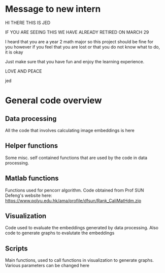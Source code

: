 # Message to new intern 

HI THERE THIS IS JED

IF YOU ARE SEEING THIS WE HAVE ALREADY RETIRED ON MARCH 29 

I heard that you are a year 2 math major so this project should be fine for you
however if you feel that you are lost or that you do not know what to do, it is okay

Just make sure that you have fun and enjoy the learning experience.

LOVE AND PEACE

jed
 
# General code overview
## Data processing
All the code that involves calculating image embeddings is here
## Helper functions
Some misc. self contained functions that are used by the code in data processing. 
## Matlab functions
Functions used for pencorr algorithm. Code obtained from Prof SUN Defeng's website here: https://www.polyu.edu.hk/ama/profile/dfsun/Rank_CaliMatHdm.zip
## Visualization
Code used to evaluate the embeddings generated by data processing. Also code to generate graphs to evalutate the embeddings
## Scripts
Main functions, used to call functions in visualization to generate graphs. Various parameters can be changed here

